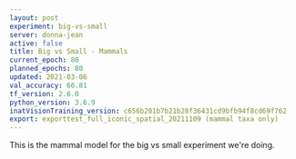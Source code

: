 ```yaml
---
layout: post
experiment: big-vs-small
server: donna-jean
active: false
title: Big vs Small - Mammals
current_epoch: 80
planned_epochs: 80
updated: 2021-03-06
val_accuracy: 66.81
tf_version: 2.6.0
python_version: 3.6.9
inatVisionTraining_version: c656b201b7b21b28f36431cd9bfb94f8cd69f762
export: exporttest_full_iconic_spatial_20211109 (mammal taxa only)
---
```


This is the mammal model for the big vs small experiment we're doing.

